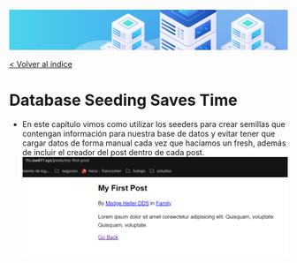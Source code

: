 ![Virtualización](/docs/images/header.png)

[< Volver al índice](/docs/ReadMe.md)

# Database Seeding Saves Time

- En este capítulo vimos como utilizar los seeders para crear semillas que contengan información para nuestra base de datos y evitar tener que cargar datos de forma manual cada vez que haciamos un fresh, además de incluir el creador del post dentro de cada post.
![Virtualización](/docs/images/cap27.png)